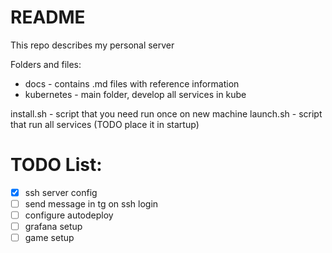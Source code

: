 # README #

This repo describes my personal server

Folders and files:
- docs - contains .md files with reference information
- kubernetes - main folder, develop all services in kube

install.sh - script that you need run once on new machine
launch.sh - script that run all services (TODO place it in startup)

# TODO List:

- [x] ssh server config
- [ ] send message in tg on ssh login
- [ ] configure autodeploy
- [ ] grafana setup
- [ ] game setup
